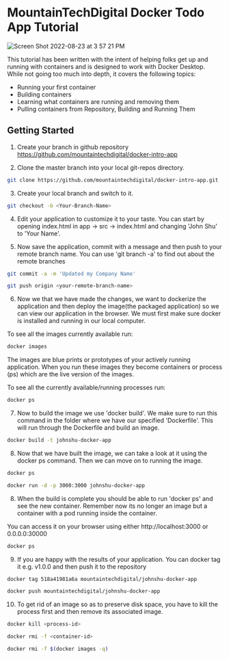 # MountainTechDigital Docker Todo App Tutorial
![Screen Shot 2022-08-23 at 3 57 21 PM](https://user-images.githubusercontent.com/110779479/186264249-d18acf74-f545-40e1-91a5-ec4eef5475cf.png)

This tutorial has been written with the intent of helping folks get up and running
with containers and is designed to work with Docker Desktop. While not going too much 
into depth, it covers the following topics:

- Running your first container
- Building containers
- Learning what containers are running and removing them
- Pulling containers from Repository, Building and Running Them

## Getting Started

1. Create your branch in github repository https://github.com/mountaintechdigital/docker-intro-app

2. Clone the master branch into your local git-repos directory.

```bash
git clone https://github.com/mountaintechdigital/docker-intro-app.git
```

3. Create your local branch and switch to it.

```bash
git checkout -b <Your-Branch-Name>
```

4. Edit your application to customize it to your taste. You can start by opening index.html in app -> src -> index.html and changing 'John Shu' to 'Your Name'.


5. Now save the application, commit with a message and then push to your remote branch name. You can use 'git branch -a' to find out about the remote branches

```bash
git commit -a -m 'Updated my Company Name'
```

```bash
git push origin <your-remote-branch-name>
```

6. Now we that we have made the changes, we want to dockerize the application and then deploy the image(the packaged application) so we can view our application in the browser. We must first make sure docker is installed and running in our local computer.

  To see all the images currently available run:
```bash
docker images
```

  The images are blue prints or prototypes of your actively running application. When you run these images they become containers or process (ps) which are the live version of the images.

  To see all the currently available/running processes run:
```bash
docker ps
```
7. Now to build the image we use 'docker build'. We make sure to run this command in the folder where we have our specified 'Dockerfile'. This will run through the Dockerfile and build an image.

```bash
docker build -t johnshu-docker-app
```

8. Now that we have built the image, we can take a look at it using the docker ps command. Then we can move on to running the image.

```bash
docker ps
```
```bash
docker run -d -p 3000:3000 johnshu-docker-app
```

8. When the build is complete you should be able to run 'docker ps' and see the new container. Remember now its no longer an image but a container with a pod running inside the container.

  You can access it on your browser using either http://localhost:3000 or 0.0.0.0:30000

```bash
docker ps
```

9. If you are happy with the results of your application. You can docker tag it e.g. v1.0.0 and then push it to the repository

```bash
docker tag 518a41981a6a mountaintechdigital/johnshu-docker-app
```
```bash
docker push mountaintechdigital/johnshu-docker-app
```

10. To get rid of an image so as to preserve disk space, you have to kill the process first and then remove its associated image.

```bash
docker kill <process-id>
```
```bash
docker rmi -f <container-id>
```
```bash
docker rmi -f $(docker images -q)
```
